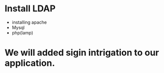 # Install LDAP
- installing apache
- Mysql
- php(lamp)

# We will added sigin intrigation to our application.
